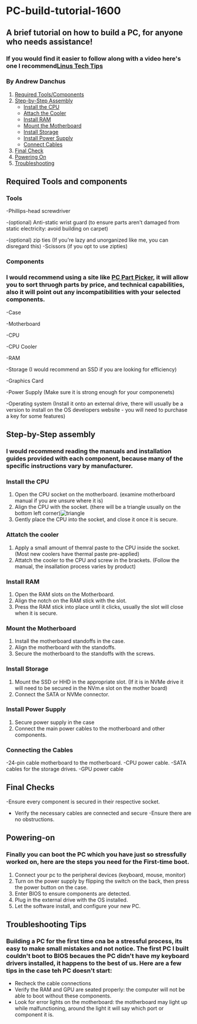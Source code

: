# PC-build-tutorial-1600
## A brief tutorial on how to build a PC, for anyone who needs assistance!
### If you would find it easier to follow along with a video here's one I recommend[Linus Tech Tips](https://www.youtube.com/watch?v=s1fxZ-VWs2U)
### By Andrew Danchus

1. [Required Tools/Components](#required-tools-and-components)
2. [Step-by-Step Assembly](#step-by-step-assembly)
    - [Install the CPU](#install-the-cpu)
    - [Attach the Cooler](#attach-the-cooler)
    - [Install RAM](#install-ram)
    - [Mount the Motherboard](#mount-the-motherboard)
    - [Install Storage](#install-storage)
    - [Install Power Supply](#install-power-supply)
    - [Connect Cables](#connect-cables)
4. [Final Check](#final-checks)
5. [Powering On](#powering-on)
6. [Troubleshooting](#troubleshooting)

## **Required Tools and components**

### **Tools** 

-Phillips-head screwdriver

-(optional) Anti-static wrist guard (to ensure parts aren't damaged from static electricity: avoid building on carpet)

-(optional) zip ties (If you're lazy and unorganized like me, you can disregard this)
    -Scissors (if you opt to use zipties)

    
### **Components** 
### I would recommend using a site like [PC Part Picker](https://pcpartpicker.com/), it will allow you to sort thruogh parts by price, and technical capabilities, also it will point out any incompatibilities with your selected components.

-Case  

-Motherboard 

-CPU

-CPU Cooler

-RAM

-Storage (I would recommend an SSD if you are looking for efficiency)

-Graphics Card

-Power Supply (Make sure it is strong enough for your componenets)

-Operating system (Install it onto an external drive, there will usually be a version to install on the OS developers website - you will need to purchase a key for some features)

## **Step-by-Step assembly**

### I would recommend reading the manuals and installation guides provided with each component, because many of the specific instructions vary by manufacturer. 

### **Install the CPU**
1. Open the CPU socket on the motherboard. (examine motherboard manual if you are unsure where it is)
2. Align the CPU with the socket. (there will be a triangle usually on the bottom left corner)![triangle](https://www.ifixit.com/Guide/How+to+Fix+Bent+CPU+Pins/140367)
3. Gently place the CPU into the socket, and close it once it is secure.

### **Attatch the cooler**
1. Apply a small amount of themral paste to the CPU inside the socket. (Most new coolers have thermal paste pre-applied)
2. Attatch the cooler to the CPU and screw in the brackets. (Follow the manual, the insallation process varies by product)

### **Install RAM**
1. Open the RAM slots on the Motherboard.
2. Align the notch on the RAM stick with the slot.
3. Press the RAM stick into place until it clicks, usually the slot will close when it is secure.

### **Mount the Motherboard** 
1. Install the motherboard standoffs in the case.
2. Align the motherboard with the standoffs.
3. Secure the motherboard to the standoffs with the screws.

### **Install Storage**
1. Mount the SSD or HHD in the appropriate slot. (If it is in NVMe drive it will need to be secured in the NVm.e slot on the mother board)
2. Connect the SATA or NVMe connector.

### **Install Power Supply**
1. Secure power supply in the case
2. Connect the main power cables to the motherboard and other components.

### **Connecting the Cables**
-24-pin cable motherboard to the motherboard. 
-CPU power cable.
-SATA cables for the storage drives.
-GPU power cable

## **Final Checks**

-Ensure every component is secured in their respective socket.
- Verify the necessary cables are connected and secure
-Ensure there are no obstructions.

## **Powering-on**
### Finally you can boot the PC which you have just so stressfully worked on, here are the steps you need for the First-time boot.

1. Connect your pc to the peripheral devices (keyboard, mouse, monitor)
2. Turn on the power supply by flipping the switch on the back, then press the power button on the case.
3. Enter BIOS to ensure components are detected.
4. Plug in the external drive with the OS installed.
5. Let the software install, and configure your new PC.

## **Troubleshooting Tips**
### Building a PC for the first time cna be a stressful process, its easy to make small mistakes and not notice. The first PC I built couldn't boot to BIOS becaues the PC didn't have my keyboard drivers installed, it happens to the best of us. Here are a few tips in the case teh PC doesn't start:
- Recheck the cable connections
- Verify the RAM and GPU are seated properly: the computer will not be able to boot without these components.
- Look for error lights on the motherboard: the motherboard may light up while malfunctioning, around the light it will say which port or component it is. 
